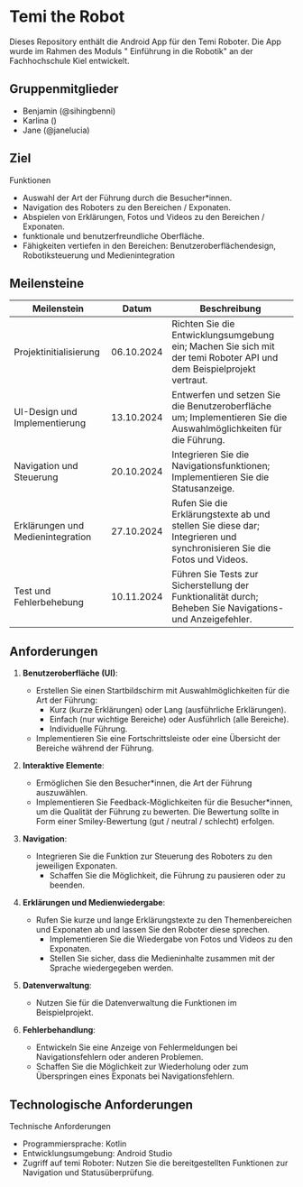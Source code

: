 # Temi the Robot

Dieses Repository enthält die Android App für den Temi Roboter. Die App wurde im Rahmen des Moduls "
Einführung in die Robotik" an der Fachhochschule Kiel entwickelt.

## Gruppenmitglieder

* Benjamin (@sihingbenni)
* Karlina ()
* Jane (@janelucia)

## Ziel

Funktionen

* Auswahl der Art der Führung durch die Besucher*innen.
* Navigation des Roboters zu den Bereichen / Exponaten.
* Abspielen von Erklärungen, Fotos und Videos zu den Bereichen / Exponaten.
* funktionale und benutzerfreundliche Oberfläche.
* Fähigkeiten vertiefen in den Bereichen: Benutzeroberflächendesign, Robotiksteuerung und
  Medienintegration

## Meilensteine

| Meilenstein                       | Datum      | Beschreibung                                                                                                          |
|-----------------------------------|------------|-----------------------------------------------------------------------------------------------------------------------|
| Projektinitialisierung            | 06.10.2024 | Richten Sie die Entwicklungsumgebung ein; Machen Sie sich mit der temi Roboter API und dem Beispielprojekt vertraut.  |
| UI-Design und Implementierung     | 13.10.2024 | Entwerfen und setzen Sie die Benutzeroberfläche um; Implementieren Sie die Auswahlmöglichkeiten für die Führung.      |
| Navigation und Steuerung          | 20.10.2024 | Integrieren Sie die Navigationsfunktionen; Implementieren Sie die Statusanzeige.                                      |
| Erklärungen und Medienintegration | 27.10.2024 | Rufen Sie die Erklärungstexte ab und stellen Sie diese dar; Integrieren und synchronisieren Sie die Fotos und Videos. |
| Test und Fehlerbehebung           | 10.11.2024 | Führen Sie Tests zur Sicherstellung der Funktionalität durch; Beheben Sie Navigations- und Anzeigefehler.             |

## Anforderungen

1. **Benutzeroberfläche (UI)**:
   - Erstellen Sie einen Startbildschirm mit Auswahlmöglichkeiten für die Art der Führung:
     - Kurz (kurze Erklärungen) oder Lang (ausführliche Erklärungen).
     - Einfach (nur wichtige Bereiche) oder Ausführlich (alle Bereiche).
     - Individuelle Führung.
   - Implementieren Sie eine Fortschrittsleiste oder eine Übersicht der Bereiche während der Führung.

2. **Interaktive Elemente**:
   - Ermöglichen Sie den Besucher*innen, die Art der Führung auszuwählen.
   - Implementieren Sie Feedback-Möglichkeiten für die Besucher*innen, um die Qualität der Führung zu bewerten. Die Bewertung sollte in Form einer Smiley-Bewertung (gut / neutral / schlecht) erfolgen.

3. **Navigation**:
   - Integrieren Sie die Funktion zur Steuerung des Roboters zu den jeweiligen Exponaten.
     - Schaffen Sie die Möglichkeit, die Führung zu pausieren oder zu beenden.

4. **Erklärungen und Medienwiedergabe**:
   - Rufen Sie kurze und lange Erklärungstexte zu den Themenbereichen und Exponaten ab und lassen Sie den Roboter diese sprechen.
     - Implementieren Sie die Wiedergabe von Fotos und Videos zu den Exponaten.
     - Stellen Sie sicher, dass die Medieninhalte zusammen mit der Sprache wiedergegeben werden.

5. **Datenverwaltung**:
   - Nutzen Sie für die Datenverwaltung die Funktionen im Beispielprojekt.

6. **Fehlerbehandlung**:
   - Entwickeln Sie eine Anzeige von Fehlermeldungen bei Navigationsfehlern oder anderen Problemen.
   - Schaffen Sie die Möglichkeit zur Wiederholung oder zum Überspringen eines Exponats bei Navigationsfehlern.


## Technologische Anforderungen

Technische Anforderungen
- Programmiersprache: Kotlin
- Entwicklungsumgebung: Android Studio
- Zugriff auf temi Roboter: Nutzen Sie die bereitgestellten Funktionen zur Navigation und
Statusüberprüfung.

